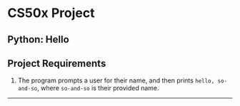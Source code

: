 # CS50x Project
## Python: Hello

## Project Requirements
1. The program prompts a user for their name, and then prints ```hello, so-and-so```, where ```so-and-so``` is their provided name.

---